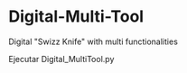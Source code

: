 # Digital-Multi-Tool
 Digital "Swizz Knife" with multi functionalities

Ejecutar Digital_MultiTool.py
